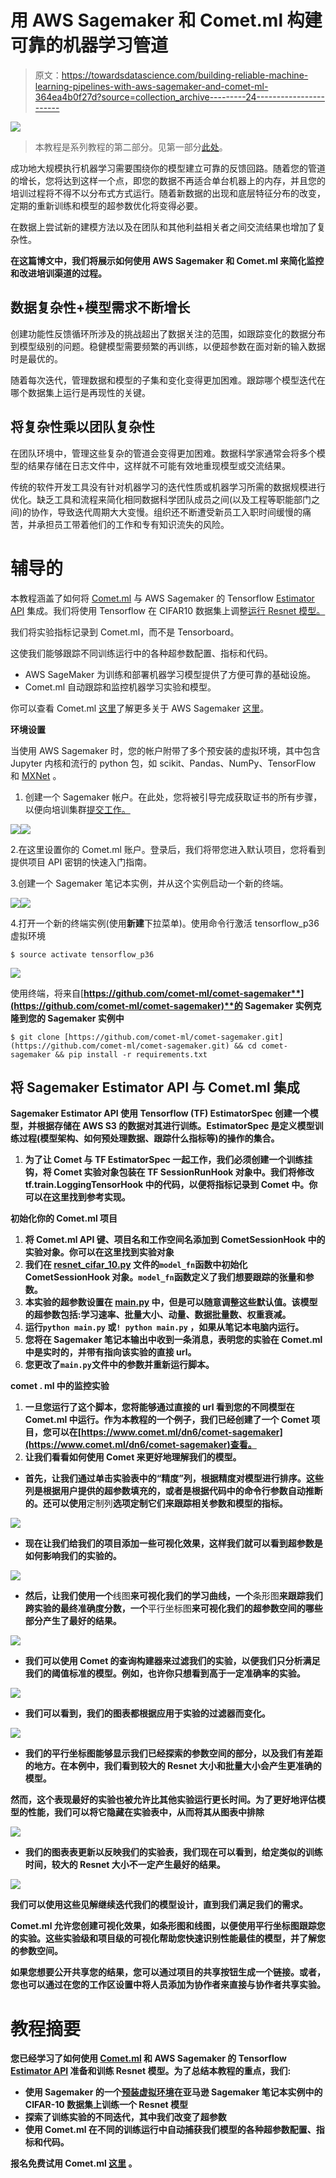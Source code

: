 # 用 AWS Sagemaker 和 Comet.ml 构建可靠的机器学习管道

> 原文：<https://towardsdatascience.com/building-reliable-machine-learning-pipelines-with-aws-sagemaker-and-comet-ml-364ea4b0f27d?source=collection_archive---------24----------------------->

![](img/02e4fe58b361acfd73fa86dc6af49ea1.png)

> 本教程是系列教程的第二部分。见第一部分[此处](https://medium.com/comet-ml/building-a-devops-pipeline-for-machine-learning-and-ai-evaluating-sagemaker-19f505070476)。

成功地大规模执行机器学习需要围绕你的模型建立可靠的反馈回路。随着您的管道的增长，您将达到这样一个点，即您的数据不再适合单台机器上的内存，并且您的培训过程将不得不以分布式方式运行。随着新数据的出现和底层特征分布的改变，定期的重新训练和模型的超参数优化将变得必要。

在数据上尝试新的建模方法以及在团队和其他利益相关者之间交流结果也增加了复杂性。

**在这篇博文中，我们将展示如何使用 AWS Sagemaker 和 Comet.ml 来简化监控和改进培训渠道的过程。**

## 数据复杂性+模型需求不断增长

创建功能性反馈循环所涉及的挑战超出了数据关注的范围，如跟踪变化的数据分布到模型级别的问题。稳健模型需要频繁的再训练，以便超参数在面对新的输入数据时是最优的。

随着每次迭代，管理数据和模型的子集和变化变得更加困难。跟踪哪个模型迭代在哪个数据集上运行是再现性的关键。

## 将复杂性乘以团队复杂性

在团队环境中，管理这些复杂的管道会变得更加困难。数据科学家通常会将多个模型的结果存储在日志文件中，这样就不可能有效地重现模型或交流结果。

传统的软件开发工具没有针对机器学习的迭代性质或机器学习所需的数据规模进行优化。缺乏工具和流程来简化相同数据科学团队成员之间(以及工程等职能部门之间)的协作，导致迭代周期大大变慢。组织还不断遭受新员工入职时间缓慢的痛苦，并承担员工带着他们的工作和专有知识流失的风险。

# 辅导的

本教程涵盖了如何将 [Comet.ml](http://www.comet.ml) 与 AWS Sagemaker 的 Tensorflow [Estimator API](https://sagemaker.readthedocs.io/en/latest/estimators.html) 集成。我们将使用 Tensorflow 在 CIFAR10 数据集上调整[运行 Resnet 模型。](https://github.com/awslabs/amazon-sagemaker-examples/tree/master/sagemaker-python-sdk/tensorflow_resnet_cifar10_with_tensorboard)

我们将实验指标记录到 Comet.ml，而不是 Tensorboard。

这使我们能够跟踪不同训练运行中的各种超参数配置、指标和代码。

*   AWS SageMaker 为训练和部署机器学习模型提供了方便可靠的基础设施。
*   Comet.ml 自动跟踪和监控机器学习实验和模型。

你可以查看 Comet.ml [这里](https://www.comet.ml/docs/python-sdk/getting-started/)了解更多关于 AWS Sagemaker [这里](https://docs.aws.amazon.com/sagemaker/latest/dg/gs.html)。

**环境设置**

当使用 AWS Sagemaker 时，您的帐户附带了多个预安装的虚拟环境，其中包含 Jupyter 内核和流行的 python 包，如 scikit、Pandas、NumPy、TensorFlow 和 [MXNet](http://bit.ly/2QG8ijM) 。

1.  创建一个 Sagemaker 帐户。在此处，您将被引导完成获取证书的所有步骤，以便向培训集群[提交工作。](https://aws.amazon.com/sagemaker/)

![](img/f28c382c2e0b67bb2a6c151b6b9b10de.png)![](img/d69f5c09d8ba1fc385520544de2dd292.png)

2.在这里设置你的 Comet.ml 账户。登录后，我们将带您进入默认项目，您将看到提供项目 API 密钥的快速入门指南。

3.创建一个 Sagemaker 笔记本实例，并从这个实例启动一个新的终端。

![](img/e9153fbfbd2972e6a807eab006a43afc.png)![](img/db9aa4f49202c304dcbbce46ff5e37aa.png)

4.打开一个新的终端实例(使用**新建**下拉菜单)。使用命令行激活 tensorflow_p36 虚拟环境

```
$ source activate tensorflow_p36
```

![](img/16bb9006fd8aec22a92a0e1529d00574.png)

使用终端，将来自[**https://github.com/comet-ml/comet-sagemaker**](https://github.com/comet-ml/comet-sagemaker)**的 Sagemaker 实例克隆到您的 Sagemaker 实例中**

```
$ git clone [https://github.com/comet-ml/comet-sagemaker.git](https://github.com/comet-ml/comet-sagemaker.git) && cd comet-sagemaker && pip install -r requirements.txt
```

## **将 Sagemaker Estimator API 与 Comet.ml 集成**

**Sagemaker Estimator API 使用 Tensorflow (TF) EstimatorSpec 创建一个模型，并根据存储在 AWS S3 的数据对其进行训练。EstimatorSpec 是定义模型训练过程(模型架构、如何预处理数据、跟踪什么指标等)的操作的集合。**

1.  **为了让 Comet 与 TF EstimatorSpec 一起工作，我们必须创建一个训练挂钩，将 Comet 实验对象包装在 TF SessionRunHook 对象中。我们将修改 tf.train.LoggingTensorHook 中的代码，以便将指标记录到 Comet 中。你可以在这里找到参考实现。**

****初始化你的 Comet.ml 项目****

1.  **将 Comet.ml API 键、项目名和工作空间名添加到 CometSessionHook 中的实验对象。你可以在这里找到实验对象**
2.  **我们在 [resnet_cifar_10.py](https://github.com/comet-ml/comet-sagemaker/blob/master/source_dir/resnet_cifar_10.py) 文件的`model_fn`函数中初始化 CometSessionHook 对象。`model_fn`函数定义了我们想要跟踪的张量和参数。**
3.  **本实验的超参数设置在 [main.py](https://github.com/comet-ml/comet-sagemaker/blob/master/main.py) 中，但是可以随意调整这些默认值。该模型的超参数包括:学习速率、批量大小、动量、数据批量数、权重衰减。**
4.  **运行`python main.py` 或`! python main.py` ，如果从笔记本电脑内运行。**
5.  **您将在 Sagemaker 笔记本输出中收到一条消息，表明您的实验在 Comet.ml 中是实时的，并带有指向该实验的直接 url。**
6.  **您更改了`main.py`文件中的参数并重新运行脚本。**

****comet . ml 中的监控实验****

1.  **一旦您运行了这个脚本，您将能够通过直接的 url 看到您的不同模型在 Comet.ml 中运行。作为本教程的一个例子，我们已经创建了一个 Comet 项目，您可以在[https://www.comet.ml/dn6/comet-sagemaker](https://www.comet.ml/dn6/comet-sagemaker)查看。**
2.  **让我们看看如何使用 Comet 来更好地理解我们的模型。**

*   **首先，让我们通过单击实验表中的“精度”列，根据精度对模型进行排序。这些列是根据用户提供的超参数填充的，或者是根据代码中的命令行参数自动推断的。还可以使用**定制列**选项定制它们来跟踪相关参数和模型的指标。**

**![](img/94d60b77dc7a3acac0305f6869e00e6b.png)**

*   **现在让我们给我们的项目添加一些可视化效果，这样我们就可以看到超参数是如何影响我们的实验的。**

**![](img/52949066798d9e754078329d65f1a2b0.png)**

*   **然后，让我们使用一个**线图**来可视化我们的学习曲线，一个**条形图**来跟踪我们跨实验的最终准确度分数，一个**平行坐标图**来可视化我们的超参数空间的哪些部分产生了最好的结果。**

**![](img/489c79277ee7f55d23f9e9ca6aea01d1.png)**

*   **我们可以使用 Comet 的查询构建器来过滤我们的实验，以便我们只分析满足我们的阈值标准的模型。例如，也许你只想看到高于一定准确率的实验。**

**![](img/591176a7402fa94ac59af723c1bb2812.png)**

*   **我们可以看到，我们的图表都根据应用于实验的过滤器而变化。**

**![](img/6e5ba641fab15662efa35b63b0c0a95d.png)**

*   **我们的平行坐标图能够显示我们已经探索的参数空间的部分，以及我们有差距的地方。在本例中，我们看到较大的 Resnet 大小和批量大小会产生更准确的模型。**

**然而，这个表现最好的实验也被允许比其他实验运行更长时间。为了更好地评估模型的性能，我们可以将它隐藏在实验表中，从而将其从图表中排除**

**![](img/835272f2611b2e4ec52492f058186ca8.png)**

*   **我们的图表表更新以反映我们的实验表，我们现在可以看到，给定类似的训练时间，较大的 Resnet 大小不一定产生最好的结果。**

**![](img/1f360b70f41ef04781ffd0236e233eaa.png)**

**我们可以使用这些见解继续迭代我们的模型设计，直到我们满足我们的需求。**

**Comet.ml 允许您创建可视化效果，如条形图和线图，以便使用平行坐标图跟踪您的实验。这些实验级和项目级的可视化帮助您快速识别性能最佳的模型，并了解您的参数空间。**

**如果您想要公开共享您的结果，您可以通过项目的共享按钮生成一个链接。或者，您也可以通过在您的工作区设置中将人员添加为协作者来直接与协作者共享实验。**

# **教程摘要**

**您已经学习了如何使用 [Comet.ml](http://www.comet.ml) 和 AWS Sagemaker 的 Tensorflow [Estimator API](https://sagemaker.readthedocs.io/en/latest/estimators.html) 准备和训练 Resnet 模型。为了总结本教程的重点，我们:**

*   **使用 Sagemaker 的一个[预装虚拟环境](https://docs.aws.amazon.com/sagemaker/latest/dg/howitworks-set-kernel.html)在亚马逊 Sagemaker 笔记本实例中的 CIFAR-10 数据集上训练一个 Resnet 模型**
*   **探索了训练实验的不同迭代，其中我们改变了超参数**
*   **使用 Comet.ml 在不同的训练运行中自动捕获我们模型的各种超参数配置、指标和代码。**

****报名免费试用 Comet.ml** [**这里**](https://www.comet.ml/pricing) **。****
